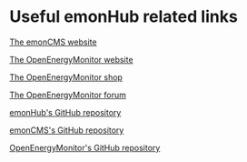 Useful emonHub related links
============================

[The emonCMS website](http://emoncms.org/site/home)


[The OpenEnergyMonitor website](http://openenergymonitor.org/emon/)

[The OpenEnergyMonitor shop](http://shop.openenergymonitor.com/)

[The OpenEnergyMonitor forum](http://openenergymonitor.org/emon/forum)



[emonHub's GitHub repository](https://github.com/emonhub)

[emonCMS's GitHub repository](https://github.com/emoncms)

[OpenEnergyMonitor's GitHub repository](https://github.com/openenergymonitor)
